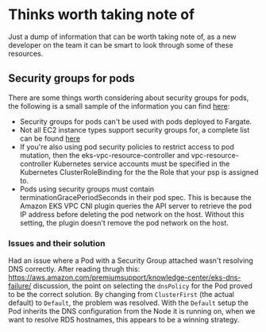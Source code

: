 # Thinks worth taking note of
Just a dump of information that can be worth taking note of, as a new developer on the team it can be smart to look through some of these resources.

## Security groups for pods

There are some things worth considering about security groups for pods, the following is a small sample of the information you can find [here](https://docs.aws.amazon.com/eks/latest/userguide/security-groups-for-pods.html):

- Security groups for pods can't be used with pods deployed to Fargate.
- Not all EC2 instance types support security groups for, a complete list can be found [here](https://docs.aws.amazon.com/eks/latest/userguide/security-groups-for-pods.html#supported-instance-types)
- If you're also using pod security policies to restrict access to pod mutation, then the eks-vpc-resource-controller and vpc-resource-controller Kubernetes service accounts must be specified in the Kubernetes ClusterRoleBinding for the the Role that your psp is assigned to.
- Pods using security groups must contain terminationGracePeriodSeconds in their pod spec. This is because the Amazon EKS VPC CNI plugin queries the API server to retrieve the pod IP address before deleting the pod network on the host. Without this setting, the plugin doesn't remove the pod network on the host.

### Issues and their solution

Had an issue where a Pod with a Security Group attached wasn't resolving DNS correctly. After reading thrugh this: https://aws.amazon.com/premiumsupport/knowledge-center/eks-dns-failure/ discussion, the point on selecting the `dnsPolicy` for the Pod proved to be the correct solution. By changing from `ClusterFirst` (the actual default) to `Default`, the problem was resolved. With the `Default` setup the Pod inherits the DNS configuration from the Node it is running on, when we want to resolve RDS hostnames, this appears to be a winning strategy.